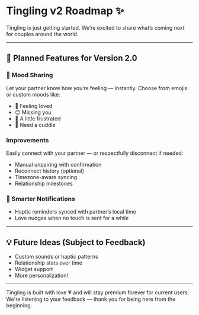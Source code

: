 # Tingling v2 Roadmap ✨

Tingling is just getting started. We’re excited to share what’s coming next for couples around the world.

---

## 🚀 Planned Features for Version 2.0

### 💞 Mood Sharing
Let your partner know how you’re feeling — instantly. Choose from emojis or custom moods like:
- 🥰 Feeling loved
- 😔 Missing you
- 😤 A little frustrated
- 🧸 Need a cuddle

### Improvements
Easily connect with your partner — or respectfully disconnect if needed:
- Manual unpairing with confirmation
- Reconnect history (optional)
- Timezone-aware syncing
- Relationship milestones

### 🧠 Smarter Notifications
- Haptic reminders synced with partner’s local time
- Love nudges when no touch is sent for a while

---

## 💡 Future Ideas (Subject to Feedback)
- Custom sounds or haptic patterns
- Relationship stats over time
- Widget support
- More personalization!

---

Tingling is built with love 💗 and will stay premium forever for current users.  
We're listening to your feedback — thank you for being here from the beginning.
